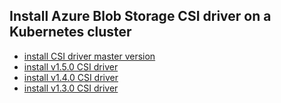 ## Install Azure Blob Storage CSI driver on a Kubernetes cluster

 - [install CSI driver master version](./install-csi-driver-master.md)
 - [install v1.5.0 CSI driver](./install-csi-driver-v1.5.0.md)
 - [install v1.4.0 CSI driver](./install-csi-driver-v1.4.0.md)
 - [install v1.3.0 CSI driver](./install-csi-driver-v1.3.0.md)
